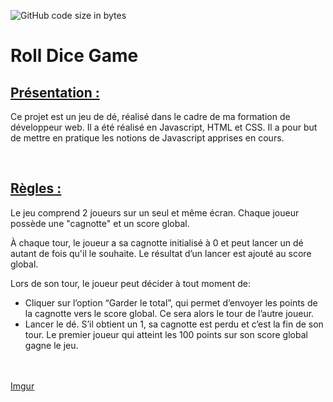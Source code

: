 ![GitHub code size in bytes](https://img.shields.io/github/languages/code-size/Steakinzer/Dice_game)


# Roll Dice Game

## <ins>Présentation :</ins>

Ce projet est un jeu de dé, réalisé dans le cadre de ma formation de développeur web. Il a été réalisé en Javascript, HTML et CSS. Il a pour but de mettre en pratique les notions de Javascript apprises en cours.

<br>

## <ins>Règles :</ins>

Le jeu comprend 2 joueurs sur un seul et même écran.
Chaque joueur possède une "cagnotte" et un score global.

À chaque tour, le joueur a sa cagnotte initialisé à 0 et peut lancer un dé autant de fois qu'il le souhaite. Le
résultat d’un lancer est ajouté au score global.

Lors de son tour, le joueur peut décider à tout moment de:

- Cliquer sur l’option “Garder le total”, qui permet d’envoyer les points de la cagnotte vers le score global. Ce sera alors le
  tour de l’autre joueur.
- Lancer le dé. S’il obtient un 1, sa cagnotte est perdu et c’est la fin de son tour.
  Le premier joueur qui atteint les 100 points sur son score global gagne le jeu.

<br><br>
[Imgur](https://i.imgur.com/mzfqCfk.png)
